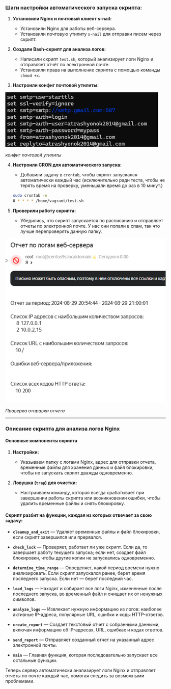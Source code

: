 ### Шаги настройки автоматического запуска скрипта:

1. **Установили Nginx и почтовый клиент s-nail:**
   - Установили Nginx для работы веб-сервера.
   - Установили почтовую утилиту `s-nail` для отправки писем через скрипт.

2. **Создали Bash-скрипт для анализа логов:**
   - Написали скрипт `test.sh`, который анализирует логи Nginx и отправляет отчёт по электронной почте.
   - Установили права на выполнение скрипта с помощью команды `chmod +x`.

3. **Настроили конфиг почтовой утилиты:**

![конфиг почтовой утилиты](screens/0.jpg)

_конфиг почтовой утилиты_

4. **Настроили CRON для автоматического запуска:**
   - Добавили задачу в `crontab`, чтобы скрипт запускался автоматически каждый час (исключительно ради теста, чтобы не терять время на проверку, уменьшали время до раз в 10 минут.)

   ```bash
   sudo crontab -e
   0 * * * * /home/vagrant/test.sh
   ```

5. **Проверили работу скрипта:**
   - Убедились, что скрипт запускается по расписанию и отправляет отчеты по электронной почте. У нас они попали в спам, так что лучше перепроверять данную папку.

![Проверка отправки отчета](screens/1.jpg)

_Проверка отправки отчета_

---

### Описание скрипта для анализа логов Nginx

#### Основные компоненты скрипта

1. **Настройки:**
   - Указываем папку с логами Nginx, адрес для отправки отчета, временные файлы для хранения данных и файл блокировки, чтобы не запускать скрипт дважды одновременно.

2. **Ловушка (`trap`) для очистки:**
   - Настраиваем команду, которая всегда срабатывает при завершении работы скрипта или возникновении ошибки, чтобы удалить временные файлы и снять блокировку.

#### Скрипт разбит на функции, каждая из которых отвечает за свою задачу:

- **`cleanup_and_exit`** — Удаляет временные файлы и файл блокировки, если скрипт завершился или прервался.

- **`check_lock`** — Проверяет, работает ли уже скрипт. Если да, то завершает работу текущего запуска; если нет, создает файл блокировки, чтобы другие копии не запускались одновременно.

- **`determine_time_range`** — Определяет, какой период времени нужно анализировать. Если скрипт запускался ранее, берет время последнего запуска. Если нет — берет последний час.

- **`load_logs`** — Находит и собирает все логи Nginx, измененные после последнего запуска, во временный файл и очищает их от ненужных символов.

- **`analyze_logs`** — Извлекает нужную информацию из логов: наиболее активные IP-адреса, популярные URL, ошибки и коды HTTP-ответов.

- **`create_report`** — Создает текстовый отчет с собранными данными, включая информацию об IP-адресах, URL, ошибках и кодах ответов.

- **`send_report`** — Отправляет созданный отчет на указанный адрес электронной почты.

- **`main`** — Главная функция, которая последовательно запускает все остальные функции.

Теперь сервер автоматически анализирует логи Nginx и отправляет отчеты по почте каждый час, помогая следить за возможными проблемами.

